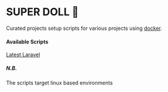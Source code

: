 # SUPER DOLL 🎎

Curated projects setup scripts for various projects using [docker](https://www.docker.com/).


#### Available Scripts

[Latest Laravel](/laravel)



##### N.B.
The scripts target linux based environments
